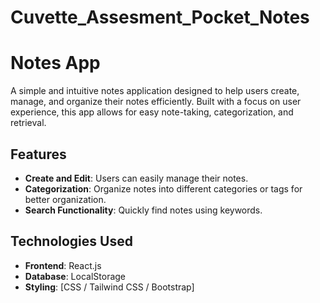 # Cuvette_Assesment_Pocket_Notes

# Notes App

A simple and intuitive notes application designed to help users create, manage, and organize their notes efficiently. Built with a focus on user experience, this app allows for easy note-taking, categorization, and retrieval.

## Features

- **Create and Edit**: Users can easily manage their notes.
- **Categorization**: Organize notes into different categories or tags for better organization.
- **Search Functionality**: Quickly find notes using keywords.

## Technologies Used

- **Frontend**: React.js
- **Database**: LocalStorage
- **Styling**: [CSS / Tailwind CSS / Bootstrap]
